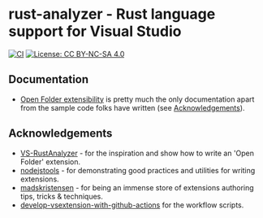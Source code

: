 # rust-analyzer - Rust language support for Visual Studio

[![CI](https://github.com/kitamstudios/rust-analyzer/workflows/cdp/badge.svg)](https://github.com/kitamstudios/rust-analyzer/actions?query=workflow)  [![License: CC BY-NC-SA 4.0](https://img.shields.io/badge/License-CC%20BY--NC--SA%204.0-lightgrey.svg)](https://creativecommons.org/licenses/by-nc-sa/4.0/)

## Documentation

- [Open Folder extensibility](https://learn.microsoft.com/en-us/visualstudio/extensibility/open-folder?view=vs-2022) is pretty much the only documentation apart from the sample code folks have written (see [Acknowledgements](#Acknowledgements)).

## Acknowledgements

- [VS-RustAnalyzer](https://github.com/cchharris/VS-RustAnalyzer) - for the inspiration and show how to write an 'Open Folder' extension.
- [nodejstools](https://github.com/microsoft/nodejstools/) - for demonstrating good practices and utilities for writing extensions.
- [madskristensen](https://github.com/madskristensen) - for being an immense store of extensions authoring tips, tricks & techniques.
- [develop-vsextension-with-github-actions](https://cezarypiatek.github.io/post/develop-vsextension-with-github-actions/) for the workflow scripts.
